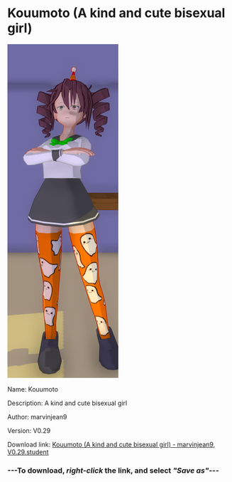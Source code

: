 # Kouumoto (A kind and cute bisexual girl)

<img src = "https://raw.githubusercontent.com/Arbiter1223/Daigaku-Gurashi-Custom-Students/master/Students/Files/Kouumoto%20(A%20kind%20and%20cute%20bisexual%20girl).png">

Name: Kouumoto

Description: A kind and cute bisexual girl

Author: marvinjean9

Version: V0.29

Download link: <a href="https://raw.githubusercontent.com/Arbiter1223/Daigaku-Gurashi-Custom-Students/master/Students/Files/Kouumoto%20(A%20kind%20and%20cute%20bisexual%20girl)%20-%20marvinjean9%2C%20V0.29.student">Kouumoto (A kind and cute bisexual girl) - marvinjean9, V0.29.student</a>

### ---**To download, _right-click_ the link, and select _"Save as"_**---
